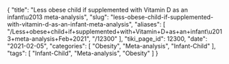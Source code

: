 {
    "title": "Less obese child if supplemented with Vitamin D as an infant\u2013 meta-analysis",
    "slug": "less-obese-child-if-supplemented-with-vitamin-d-as-an-infant-meta-analysis",
    "aliases": [
        "/Less+obese+child+if+supplemented+with+Vitamin+D+as+an+infant\u2013+meta-analysis+Feb+2021",
        "/12300"
    ],
    "tiki_page_id": 12300,
    "date": "2021-02-05",
    "categories": [
        "Obesity",
        "Meta-analysis",
        "Infant-Child"
    ],
    "tags": [
        "Infant-Child",
        "Meta-analysis",
        "Obesity"
    ]
}